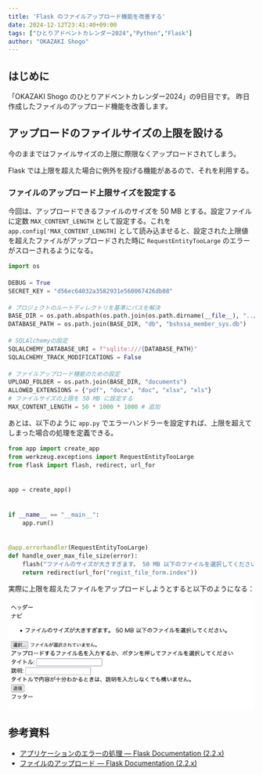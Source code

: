 ```yaml
---
title: 'Flask のファイルアップロード機能を改善する'
date: 2024-12-12T23:41:40+09:00
tags: ["ひとりアドベントカレンダー2024","Python","Flask"]
author: "OKAZAKI Shogo"
---
```


## はじめに

「OKAZAKI Shogo のひとりアドベントカレンダー2024」の9日目です。 
昨日作成したファイルのアップロード機能を改善します。

## アップロードのファイルサイズの上限を設ける

今のままではファイルサイズの上限に際限なくアップロードされてしまう。

Flask では上限を超えた場合に例外を投げる機能があるので、それを利用する。

### ファイルのアップロード上限サイズを設定する

今回は、アップロードできるファイルのサイズを 50 MB とする。設定ファイルに定数 `MAX_CONTENT_LENGTH` として設定する。これを `app.config['MAX_CONTENT_LENGTH]` として読み込ませると、設定された上限値を超えたファイルがアップロードされた時に `RequestEntityTooLarge` のエラーがスローされるようになる。

```python
import os

DEBUG = True
SECRET_KEY = "d56ec64032a3582931e560067426db08"

# プロジェクトのルートディレクトリを基準にパスを解決
BASE_DIR = os.path.abspath(os.path.join(os.path.dirname(__file__), "../.."))
DATABASE_PATH = os.path.join(BASE_DIR, "db", "bshssa_member_sys.db")

# SQLAlchemyの設定
SQLALCHEMY_DATABASE_URI = f"sqlite:///{DATABASE_PATH}"
SQLALCHEMY_TRACK_MODIFICATIONS = False

# ファイルアップロード機能のための設定
UPLOAD_FOLDER = os.path.join(BASE_DIR, "documents")
ALLOWED_EXTENSIONS = {"pdf", "docx", "doc", "xlsx", "xls"}
# ファイルサイズの上限を 50 MB に設定する
MAX_CONTENT_LENGTH = 50 * 1000 * 1000 # 追加
```

あとは、以下のように `app.py` でエラーハンドラーを設定すれば、上限を超えてしまった場合の処理を定義できる。

```python
from app import create_app
from werkzeug.exceptions import RequestEntityTooLarge
from flask import flash, redirect, url_for


app = create_app()


if __name__ == "__main__":
    app.run()


@app.errorhandler(RequestEntityTooLarge)
def handle_over_max_file_size(error):
    flash("ファイルのサイズが大きすぎます。 50 MB 以下のファイルを選択してください。")
    return redirect(url_for("regist_file_form.index"))
```

実際に上限を超えたファイルをアップロードしようとすると以下のようになる：

![動作例](./001.png)

## 参考資料

- [アプリケーションのエラーの処理 — Flask Documentation (2.2.x)](https://msiz07-flask-docs-ja.readthedocs.io/ja/latest/errorhandling.html)
- [ファイルのアップロード — Flask Documentation (2.2.x)](https://msiz07-flask-docs-ja.readthedocs.io/ja/latest/patterns/fileuploads.html)
